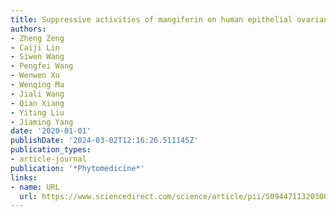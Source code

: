 ```yaml
---
title: Suppressive activities of mangiferin on human epithelial ovarian cancer
authors:
- Zheng Zeng
- Caiji Lin
- Siwen Wang
- Pengfei Wang
- Wenwen Xu
- Wenqing Ma
- Jiali Wang
- Qian Xiang
- Yiting Liu
- Jiaming Yang
date: '2020-01-01'
publishDate: '2024-03-02T12:16:26.511145Z'
publication_types:
- article-journal
publication: '*Phytomedicine*'
links:
- name: URL
  url: https://www.sciencedirect.com/science/article/pii/S0944711320300982
---
```

